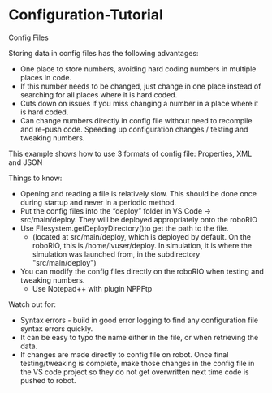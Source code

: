 # Configuration-Tutorial
Config Files

Storing data in config files has the following advantages:
  - One place to store numbers, avoiding hard coding numbers in multiple places in code.  
  - If this number needs to be changed, just change in one place instead of searching for all places where it is hard coded.
  - Cuts down on issues if you miss changing a number in a place where it is hard coded.
  - Can change numbers directly in config file without need to recompile and re-push code.  Speeding up configuration changes / testing and tweaking numbers.

This example shows how to use 3 formats of config file: Properties, XML and JSON

Things to know:
  - Opening and reading a file is relatively slow.  This should be done once during startup and never in a periodic method.
  - Put the config files into the “deploy” folder in VS Code -> src/main/deploy.  They will be deployed appropriately onto the roboRIO
  - Use Filesystem.getDeployDirectory()to get the path to the file.  
    - (located at src/main/deploy, which is deployed by default. On the roboRIO, this is /home/lvuser/deploy. In simulation, it is where the simulation was launched from, in the subdirectory "src/main/deploy")
  - You can modify the config files directly on the roboRIO when testing and tweaking numbers. 
    - Use Notepad++ with plugin NPPFtp

Watch out for:
  - Syntax errors - build in good error logging to find any configuration file syntax errors quickly.
  - It can be easy to typo the name either in the file, or when retrieving the data.
  - If changes are made directly to config file on robot.  Once final testing/tweaking is complete, make those changes in the config file in the VS code project so they do not get overwritten next time code is pushed to robot.
